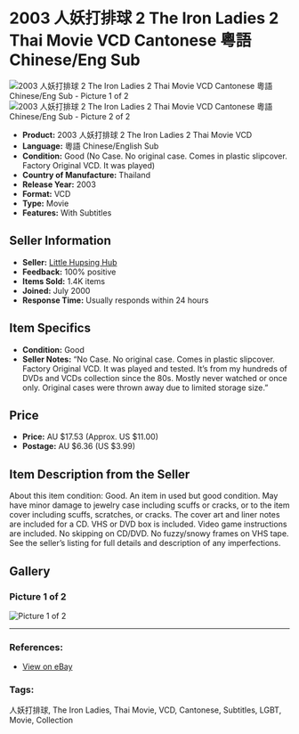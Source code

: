 # 2003 人妖打排球 2 The Iron Ladies 2 Thai Movie VCD Cantonese 粵語 Chinese/Eng Sub

![2003 人妖打排球 2 The Iron Ladies 2 Thai Movie VCD Cantonese 粵語 Chinese/Eng Sub - Picture 1 of 2](https://i.ebayimg.com/images/g/UVIAAOSwX9Nhee9c/s-l500.webp)
![2003 人妖打排球 2 The Iron Ladies 2 Thai Movie VCD Cantonese 粵語 Chinese/Eng Sub - Picture 2 of 2](https://i.ebayimg.com/images/g/on8AAOSwRk1hefCy/s-l500.webp)

- **Product:** 2003 人妖打排球 2 The Iron Ladies 2 Thai Movie VCD
- **Language:** 粵語 Chinese/English Sub
- **Condition:** Good (No Case. No original case. Comes in plastic slipcover. Factory Original VCD. It was played)
- **Country of Manufacture:** Thailand
- **Release Year:** 2003
- **Format:** VCD
- **Type:** Movie
- **Features:** With Subtitles

## Seller Information
- **Seller:** [Little Hupsing Hub](https://www.ebay.com.au/str/littlehupsinghub?_trksid=p4429486.m145687.l149266)
- **Feedback:** 100% positive
- **Items Sold:** 1.4K items
- **Joined:** July 2000
- **Response Time:** Usually responds within 24 hours

## Item Specifics
- **Condition:** Good
- **Seller Notes:** “No Case. No original case. Comes in plastic slipcover. Factory Original VCD. It was played and tested. It’s from my hundreds of DVDs and VCDs collection since the 80s. Mostly never watched or once only. Original cases were thrown away due to limited storage size.”

## Price
- **Price:** AU $17.53 (Approx. US $11.00)
- **Postage:** AU $6.36 (US $3.99)

## Item Description from the Seller
About this item condition:
Good. An item in used but good condition. May have minor damage to jewelry case including scuffs or cracks, or to the item cover including scuffs, scratches, or cracks. The cover art and liner notes are included for a CD. VHS or DVD box is included. Video game instructions are included. No skipping on CD/DVD. No fuzzy/snowy frames on VHS tape. See the seller’s listing for full details and description of any imperfections.

## Gallery
### Picture 1 of 2
![Picture 1 of 2](https://i.ebayimg.com/images/g/UVIAAOSwX9Nhee9c/s-l1600.webp)

---

### References:
- [View on eBay](https://www.ebay.com.au/itm/185131888196) 

### Tags:
人妖打排球, The Iron Ladies, Thai Movie, VCD, Cantonese, Subtitles, LGBT, Movie, Collection
